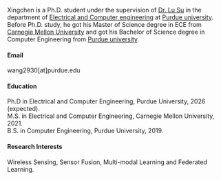 


Xingchen is a Ph.D. student under the supervision of [Dr. Lu Su](https://engineering.purdue.edu/~lusu/) in the department of [Electrical and Computer engineering](https://engineering.purdue.edu/ECE) at [Purdue university](https://www.purdue.edu/). Before Ph.D. study, he got his Master of Science degree in ECE from [Carnegie Mellon University](https://www.cmu.edu/) and got his Bachelor of Science degree in Computer Engineering from [Purdue university](https://www.purdue.edu/).

#### Email
wang2930[at]purdue.edu

#### Education

Ph.D in Electrical and Computer Engineering, Purdue University, 2026 (expected). \
M.S. in Electrical and Computer Engineering, Carnegie Mellon University, 2021. \
B.S. in Computer Engineering, Purdue University, 2019.

#### Research Interests
Wireless Sensing, Sensor Fusion, Multi-modal Learning and Federated Learning.


